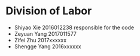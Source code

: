 # Division of Labor

- Shiyao Xie 2016012238 responsible for the code
- Zeyuan Yang 2017011577
- Zifei Zhu 2017xxxxxx
- Shengge Yang 2016xxxxxx
